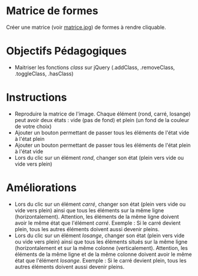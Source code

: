 # Matrice de formes
Créer une matrice (voir [matrice.jpg](matrice.jpg)) de formes à rendre cliquable.

# Objectifs Pédagogiques
* Maitriser les fonctions _class_ sur jQuery (.addClass, .removeClass, .toggleClass, .hasClass)

# Instructions
* Reproduire la matrice de l'image. Chaque élément (rond, carré, losange) peut avoir deux états : vide (pas de fond) et plein (un fond de la couleur de votre choix)
* Ajouter un bouton permettant de passer tous les éléments de l'état vide à l'état plein
* Ajouter un bouton permettant de passer tous les éléments de l'état plein à l'état vide
* Lors du clic sur un élément _rond_, changer son état (plein vers vide ou vide vers plein)

# Améliorations
* Lors du clic sur un élément _carré_, changer son état (plein vers vide ou vide vers plein) ainsi que tous les éléments sur la même ligne (horizontalement). Attention, les éléments de la même ligne doivent avoir le même état que l'élément _carré_. Exemple : Si le carré devient plein, tous les autres éléments doivent aussi devenir pleins.
* Lors du clic sur un élément _losange_, changer son état (plein vers vide ou vide vers plein) ainsi que tous les éléments situés sur la même ligne (horizontalement et sur la même colonne (verticalement). Attention, les éléments de la même ligne et de la même colonne doivent avoir le même état que l'élément _losange_. Exemple : Si le carré devient plein, tous les autres éléments doivent aussi devenir pleins.
